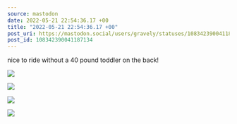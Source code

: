 ```yaml
---
source: mastodon
date: 2022-05-21 22:54:36.17 +00
title: "2022-05-21 22:54:36.17 +00"
post_uri: https://mastodon.social/users/gravely/statuses/108342390041187134
post_id: 108342390041187134
---
```

nice to ride without a 40 pound toddler on the back!


![](/images/108342389656244101.jpg)

![](/images/108342389796337205.jpg)

![](/images/108342389886643452.jpg)

![](/images/108342390001005195.jpg)

